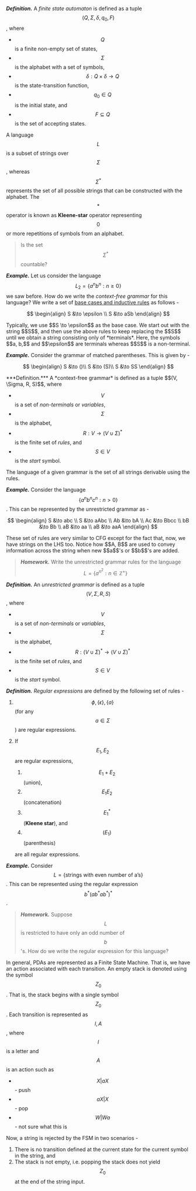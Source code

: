 <!-- # Lecture 2 

> `04-01-22` -->

***Definition.*** A *finite state automaton* is defined as a tuple $$(Q, \Sigma, \delta, q_0, F)$$, where 

- $$Q$$ is a finite non-empty set of states,
- $$\Sigma$$ is the alphabet with a set of symbols,
- $$\delta: Q \times \delta \to Q$$ is the state-transition function,
- $$q_0 \in Q$$ is the initial state, and
- $$F \subseteq Q$$ is the set of accepting states.

A language $$L$$ is a subset of strings over $$\Sigma$$, whereas $$\Sigma^*$$ represents the set of all possible strings that can be constructed with the alphabet. The $$*$$ operator is known as **Kleene-star** operator representing $$0$$ or more repetitions of symbols from an alphabet.

> Is the set $$\Sigma^*$$ countable?

***Example.*** Let us consider the language $$L_2 = \{a^nb^n:n\geq 0\}$$ we saw before. How do we write the *context-free grammar* for this language? We write a set of <u>base cases and inductive rules</u> as follows - 

<div style='text-align:center;'>


$$
\begin{align}
S &\to \epsilon \\
S &\to aSb
\end{align}
$$
 </div>Typically, we use $$S \to \epsilon$$ as the base case. We start out with the string $$S$$, and then use the above rules to keep replacing the $$S$$ until we obtain a string consisting only of *terminals*. Here, the symbols $$a, b,$$ and $$\epsilon$$ are terminals whereas $$S$$ is a non-terminal.

***Example.*** Consider the grammar of matched parentheses. This is given by -

<div style='text-align:center;'>


$$
\begin{align}
S &\to ()\\
S &\to (S)\\
S &\to SS
\end{align}
$$

</div>***Definition.*** A *context-free grammar* is defined as a tuple $$(V, \Sigma, R, S)$$, where

- $$V$$ is a set of *non-terminals* or *variables*,
- $$\Sigma$$ is the alphabet,
- $$R: V \to (V \cup \Sigma)^*$$ is the finite set of *rules*, and
- $$S \in V$$ is the *start* symbol.

The language of a given grammar is the set of all strings derivable using the rules. 

***Example.*** Consider the language $$\{a^nb^nc^n: n > 0\}$$. This can be represented by the unrestricted grammar as -

<div style='text-align:center;'> 


$$
\begin{align}
S &\to abc \\
S &\to aAbc \\
Ab &\to bA \\
Ac &\to Bbcc \\
bB &\to Bb \\
aB &\to aa \\
aB &\to aaA
\end{align}
$$
</div>These set of rules are very similar to CFG except for the fact that, now,  we have strings on the LHS too. Notice how $$A, B$$ are used to convey information across the string when new $$a$$'s or $$b$$'s are added. 

> ***Homework.*** Write the unrestricted grammar rules for the language $$L = \{a^{n^2} : n \in \mathbb Z^+\}$$ 

***Definition.*** An *unrestricted grammar* is defined as a tuple $$(V, \Sigma, R, S)$$, where

- $$V$$ is a set of *non-terminals* or *variables*,
- $$\Sigma$$ is the alphabet,
- $$R: (V \cup \Sigma)^* \to (V \cup \Sigma)^*$$ is the finite set of *rules*, and
- $$S \in V$$ is the *start* symbol.

***Definition.*** *Regular expressions* are defined by the following set of rules - 

1. $$\phi, \{\epsilon\}, \{a\}$$ (for any $$a \in \Sigma$$) are regular expressions.

2. If $$E_1, E_2$$ are regular expressions,

   1. $$E_1 + E_2$$ (union),
   2. $$E_1E_2$$ (concatenation)
   3. $$E_1^*$$ (**Kleene star**), and
   4. $$(E_1)$$ (parenthesis)

   are all regular expressions.

***Example.*** Consider $$L = \{\text{strings with even number of a's}\}$$. This can be represented using the regular expression $$b^*(ab^*ab^*)^*$$. 

> ***Homework.*** Suppose $$L$$ is restricted to have only an odd number of $$b$$'s. How do we write the regular expression for this language?

In general, PDAs are represented as a Finite State Machine. That is, we have an action associated with each transition. An empty stack is denoted using the symbol $$Z_0$$. That is, the stack begins with a single symbol $$Z_0$$. Each transition is represented as $$l, A$$, where $$l$$ is a letter and $$A$$ is an action such as

- $$X \vert aX$$ - push
- $$aX \vert X$$ - pop
- $$W\vert Wa$$ - not sure what this is

Now, a string is rejected by the FSM in two scenarios -

1. There is no transition defined at the current state for the current symbol in the string, and
2. The stack is not empty, i.e. popping the stack does not yield $$Z_0$$ at the end of the string input.


